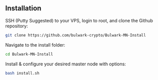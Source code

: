 ## Installation

SSH (Putty Suggested) to your VPS, login to root, and clone the Github repository:

```bash
git clone https://github.com/bulwark-crypto/Bulwark-MN-Install
```
Navigate to the install folder:

```bash
cd Bulwark-MN-Install
```

Install & configure your desired master node with options:

```bash
bash install.sh 
```
